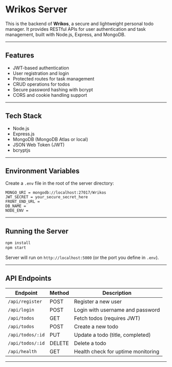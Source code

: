 # Wrikos Server

This is the backend of **Wrikos**, a secure and lightweight personal todo manager. It provides RESTful APIs for user authentication and task management, built with Node.js, Express, and MongoDB.

---

## Features

- JWT-based authentication
- User registration and login
- Protected routes for task management
- CRUD operations for todos
- Secure password hashing with bcrypt
- CORS and cookie handling support

---

## Tech Stack

- Node.js
- Express.js
- MongoDB (MongoDB Atlas or local)
- JSON Web Token (JWT)
- bcryptjs

---

## Environment Variables

Create a `.env` file in the root of the server directory:

```
MONGO_URI = mongodb://localhost:27017/Wrikos
JWT_SECRET = your_secure_secret_here
FRONT_END_URL =
DB_NAME = 
NODE_ENV = 
```

---

## Running the Server

```bash
npm install
npm start
```

Server will run on `http://localhost:5000` (or the port you define in `.env`).

---

## API Endpoints

| Endpoint           | Method | Description                           |
|--------------------|--------|---------------------------------------|
| `/api/register`    | POST   | Register a new user                   |
| `/api/login`       | POST   | Login with username and password      |
| `/api/todos`       | GET    | Fetch todos (requires JWT)            |
| `/api/todos`       | POST   | Create a new todo                     |
| `/api/todos/:id`   | PUT    | Update a todo (title, completed)      |
| `/api/todos/:id`   | DELETE | Delete a todo                         |
| `/api/health`      | GET    | Health check for uptime monitoring    |

---
